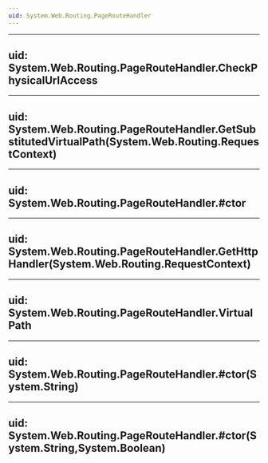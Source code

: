 ```yaml
---
uid: System.Web.Routing.PageRouteHandler
---
```


---
uid: System.Web.Routing.PageRouteHandler.CheckPhysicalUrlAccess
---

---
uid: System.Web.Routing.PageRouteHandler.GetSubstitutedVirtualPath(System.Web.Routing.RequestContext)
---

---
uid: System.Web.Routing.PageRouteHandler.#ctor
---

---
uid: System.Web.Routing.PageRouteHandler.GetHttpHandler(System.Web.Routing.RequestContext)
---

---
uid: System.Web.Routing.PageRouteHandler.VirtualPath
---

---
uid: System.Web.Routing.PageRouteHandler.#ctor(System.String)
---

---
uid: System.Web.Routing.PageRouteHandler.#ctor(System.String,System.Boolean)
---
